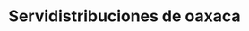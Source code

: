 ---
title: "Servidistribuciones de oaxaca"
url: /oaxaca-de-juarez/servidistribuciones-de-oaxaca/
shop: comodidad
---